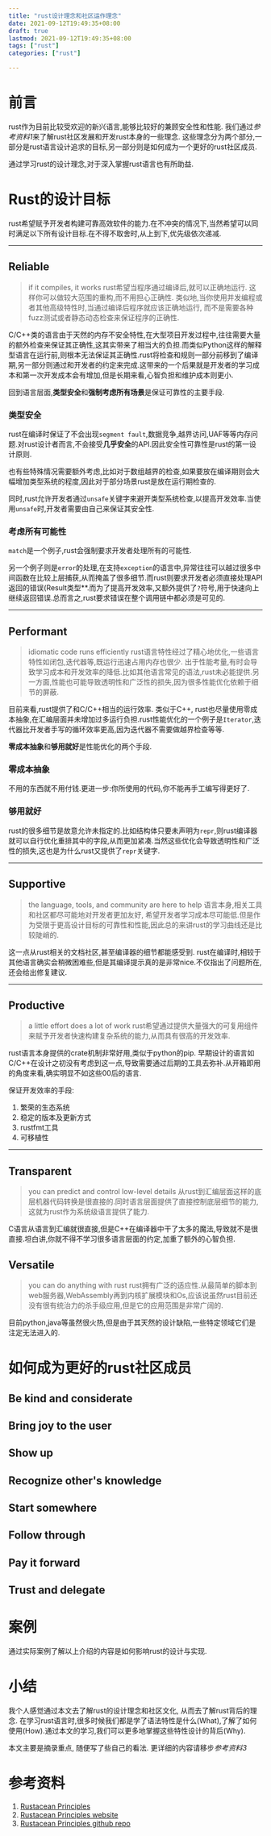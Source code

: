 ```yaml
---
title: "rust设计理念和社区运作理念"
date: 2021-09-12T19:49:35+08:00
draft: true
lastmod: 2021-09-12T19:49:35+08:00
tags: ["rust"]
categories: ["rust"]

---
```


# 前言
rust作为目前比较受欢迎的新兴语言,能够比较好的兼顾安全性和性能. 我们通过*参考资料1*来了解rust社区发展和开发rust本身的一些理念. 这些理念分为两个部分,一部分是rust语言设计追求的目标,另一部分则是如何成为一个更好的rust社区成员.

通过学习rust的设计理念,对于深入掌握rust语言也有所助益.

# Rust的设计目标
rust希望赋予开发者构建可靠高效软件的能力.在不冲突的情况下,当然希望可以同时满足以下所有设计目标.在不得不取舍时,从上到下,优先级依次递减.

---

## Reliable
> if it compiles, it works
rust希望当程序通过编译后,就可以正确地运行. 这样你可以做较大范围的重构,而不用担心正确性. 类似地,当你使用并发编程或者其他高级特性时,当通过编译后程序就应该正确地运行, 而不是需要各种fuzz测试或者静态动态检查来保证程序的正确性.

C/C++类的语言由于天然的内存不安全特性,在大型项目开发过程中,往往需要大量的额外检查来保证其正确性,这其实带来了相当大的负担.而类似Python这样的解释型语言在运行前,则根本无法保证其正确性.rust将检查和规则一部分前移到了编译期,另一部分则通过和开发者的约定来完成.这带来的一个后果就是开发者的学习成本和第一次开发成本会有增加,但是长期来看,心智负担和维护成本则更小.

回到语言层面,**类型安全**和**强制考虑所有场景**是保证可靠性的主要手段.

### 类型安全
rust在编译时保证了不会出现`segment fault`,数据竞争,越界访问,UAF等等内存问题.对rust设计者而言,不会接受**几乎安全**的API.因此安全性可靠性是rust的第一设计原则.

也有些特殊情况需要额外考虑,比如对于数组越界的检查,如果要放在编译期则会大幅增加类型系统的程度,因此对于部分场景rust是放在运行期检查的.

同时,rust允许开发者通过`unsafe`关键字来避开类型系统检查,以提高开发效率.当使用`unsafe`时,开发者需要由自己来保证其安全性.

### 考虑所有可能性
`match`是一个例子,rust会强制要求开发者处理所有的可能性.

另一个例子则是`error`的处理,在支持`exception`的语言中,异常往往可以越过很多中间函数在比较上层捕获,从而掩盖了很多细节.而rust则要求开发者必须直接处理API返回的错误(Result类型**.而为了提高开发效率,又额外提供了`?`符号,用于快速向上继续返回错误.总而言之,rust要求错误在整个调用链中都必须是可见的.

---

## Performant
> idiomatic code runs efficiently
rust语言特性经过了精心地优化,一些语言特性如闭包,迭代器等,既运行迅速占用内存也很少. 出于性能考量,有时会导致学习成本和开发效率的降低.比如其他语言常见的语法,rust未必能提供.另一方面,性能也可能导致透明性和广泛性的损失,因为很多性能优化依赖于细节的屏蔽.

目前来看,rust提供了和C/C++相当的运行效率. 类似于C++, rust也尽量使用零成本抽象,在汇编层面并未增加过多运行负担.rust性能优化的一个例子是`Iterator`,迭代器比开发者手写的循环效率更高,因为迭代器不需要做越界检查等等.

**零成本抽象**和**够用就好**是性能优化的两个手段.

### 零成本抽象
不用的东西就不用付钱.更进一步:你所使用的代码,你不能再手工编写得更好了.

### 够用就好
rust的很多细节是故意允许未指定的.比如结构体只要未声明为`repr`,则rust编译器就可以自行优化重排其中的字段,从而更加紧凑.当然这些优化会导致透明性和广泛性的损失,这也是为什么rust又提供了`repr`关键字.

---

## Supportive
> the language, tools, and community are here to help
语言本身,相关工具和社区都尽可能地对开发者更加友好, 希望开发者学习成本尽可能低.但是作为受限于更高设计目标的可靠性和性能,因此总的来讲rust的学习曲线还是比较陡峭的.

这一点从rust相关的文档社区,甚至编译器的细节都能感受到. rust在编译时,相较于其他语言确实会稍微困难些,但是其编译提示真的是非常nice.不仅指出了问题所在,还会给出修复建议.

---

## Productive
> a little effort does a lot of work
rust希望通过提供大量强大的可复用组件来赋予开发者快速构建复杂系统的能力,从而具有很高的开发效率.

rust语言本身提供的crate机制非常好用,类似于python的pip. 早期设计的语言如C/C++在设计之初没有考虑到这一点,导致需要通过后期的工具去弥补.从开箱即用的角度来看,确实明显不如这些00后的语言.

保证开发效率的手段:
1. 繁荣的生态系统
2. 稳定的版本及更新方式
3. rustfmt工具
4. 可移植性

---

## Transparent
> you can predict and control low-level details
从rust到汇编层面这样的底层机器代码转换是很直接的.同时语言层面提供了直接控制底层细节的能力,这就为rust作为系统级语言提供了能力.

C语言从语言到汇编就很直接,但是C++在编译器中干了太多的魔法,导致就不是很直接.坦白讲,你就不得不学习很多语言层面的约定,加重了额外的心智负担.

## Versatile
> you can do anything with rust
rust拥有广泛的适应性.从最简单的脚本到web服务器,WebAssembly再到内核扩展模块和Os,应该说虽然rust目前还没有很有统治力的杀手级应用,但是它的应用范围是非常广阔的.

目前python,java等虽然很火热,但是由于其天然的设计缺陷,一些特定领域它们是注定无法进入的.

# 如何成为更好的rust社区成员

## Be kind and considerate

## Bring joy to the user

## Show up

## Recognize other's knowledge

## Start somewhere

## Follow through

## Pay it forward

## Trust and delegate

# 案例
通过实际案例了解以上介绍的内容是如何影响rust的设计与实现.

# 小结
我个人感觉通过本文去了解rust的设计理念和社区文化, 从而去了解rust背后的理念. 在学习rust语言时,很多时候我们都是学了语法特性是什么(What),了解了如何使用(How).通过本文的学习,我们可以更多地掌握这些特性设计的背后(Why).

本文主要是摘录重点, 随便写了些自己的看法. 更详细的内容请移步*参考资料3*

# 参考资料
1. [Rustacean Principles](https://smallcultfollowing.com/babysteps//blog/2021/09/08/rustacean-principles//)
2. [Rustacean Principles website](https://rustacean-principles.netlify.app/what_is_rust.html)
3. [Rustacean Principles github repo](https://github.com/nikomatsakis/rustacean-principles)

